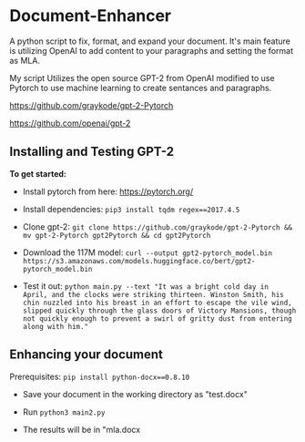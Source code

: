 # Document-Enhancer

A python script to fix, format, and expand your document. It's main feature is utilizing OpenAI to add content to your paragraphs and setting the format as MLA.

My script Utilizes the open source GPT-2 from OpenAI modified to use Pytorch to use machine learning to create sentances and paragraphs. 

https://github.com/graykode/gpt-2-Pytorch

https://github.com/openai/gpt-2

## Installing and Testing GPT-2
**To get started:**

* Install pytorch from here: https://pytorch.org/

* Install dependencies:
`pip3 install tqdm regex==2017.4.5`

* Clone gpt-2:
`git clone https://github.com/graykode/gpt-2-Pytorch && mv gpt-2-Pytorch gpt2Pytorch && cd gpt2Pytorch`

* Download the 117M model:
`curl --output gpt2-pytorch_model.bin https://s3.amazonaws.com/models.huggingface.co/bert/gpt2-pytorch_model.bin`

* Test it out:
`python main.py --text "It was a bright cold day in April, and the clocks were striking thirteen. Winston Smith, his chin nuzzled into his breast in an effort to escape the vile wind, slipped quickly through the glass doors of Victory Mansions, though not quickly enough to prevent a swirl of gritty dust from entering along with him."`

## Enhancing your document

Prerequisites: `pip install python-docx==0.8.10`

* Save your document in the working directory as "test.docx"

* Run `python3 main2.py`

* The results will be in "mla.docx
